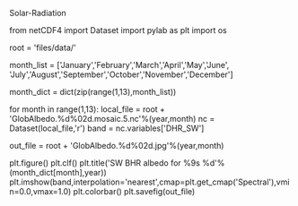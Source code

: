 Solar-Radiation

from netCDF4 import Dataset
import pylab as plt
import os

root = 'files/data/'

month_list = ['January','February','March','April','May','June',\
              'July','August','September','October','November','December']
              
month_dict = dict(zip(range(1,13),month_list))

for month in range(1,13):
    local_file = root + 'GlobAlbedo.%d%02d.mosaic.5.nc'%(year,month)
    nc = Dataset(local_file,'r')
    band = nc.variables['DHR_SW']
    
out_file = root + 'GlobAlbedo.%d%02d.jpg'%(year,month)

plt.figure()
plt.clf()
plt.title('SW BHR albedo for %9s %d'%(month_dict[month],year))
plt.imshow(band,interpolation='nearest',cmap=plt.get_cmap('Spectral'),vmin=0.0,vmax=1.0)
plt.colorbar()
plt.savefig(out_file)


